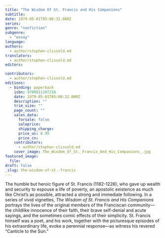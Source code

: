 ```yaml
---
title: "The Wisdom Of St. Francis and His Companions"
subtitle:
date: 1979-05-01T05:00:32.000Z
series:
genre: "nonfiction"
subgenre:
  - "essay"
language:
authors:
  - author/stephen-clissold.md
translators:
  - author/stephen-clissold.md
editors:

contributors:
  - author/stephen-clissold.md
editions:
  - binding: paperback
    isbn: 9780811207218
    date: 1979-05-01T05:00:32.000Z
    description: ""
    trim_size: ""
    page_count: ""
    sales_data:
      forsale: false
      saleprice:
      shipping_charge:
      price_us: 8.95
      price_cn:
    contributors:
      - author/stephen-clissold.md
    cover_image: The_Wisdom_Of_St._Francis_And_His_Companions_.jpg
featured_image:
  file:
draft: false
_slug: the-wisdom-of-st.-francis
---
```


The humble but heroic figure of St. Francis (1182-1226), who gave up wealth and security to espouse a life of poverty, an apostolic existence as much like Christ’s as possible, attracted a strong and immediate following. In a series of vivid vignettes, _The Wisdom of St. Francis and His Companions_ portrays the lives of the original members of the Franciscan community––the childlike innocence of their faith, their brave self-denial and acute sayings, and the sometimes comic effects of their simplicity. St. Francis himself was a poet, and his work, together with the picturesque episodes of his extraordinary life, evoke a perennial response––as witness his revered “Canticle to the Sun."

